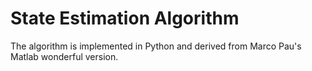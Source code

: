 # State Estimation Algorithm
The algorithm is implemented in Python and derived from Marco Pau's Matlab wonderful version.